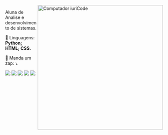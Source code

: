 <img src="https://pbs.twimg.com/media/FYR-DmUXEAYgWzY.jpg" min-width="400px" max-width="400px" width="400px" align="right" alt="Computador iuriCode">

<p align="left"> 
  Aluna de Analise e desenvolvimento de sistemas.
</p>

<p align="left">
  🦄 Linguagens: <strong>Python; HTML; CSS.</strong>
</p>

<p align="left">
  💌 Manda um zap: ⤵️
</p>

<p align="left">
  <a href="annalimapr@gmail.com" alt="Gmail" target="_blank">
  <img src="https://img.shields.io/badge/-Gmail-FF0000?style=flat-square&labelColor=FF0000&logo=gmail&logoColor=white&link=LINK-DO-SEU-EMAIL" /></a>

  <a href="https://www.linkedin.com/in/annalima55" alt="Linkedin" target="_blank">
  <img src="https://img.shields.io/badge/-Linkedin-0e76a8?style=flat-square&logo=Linkedin&logoColor=white&link=LINK-DO-SEU-LINKEDIN" /></a>

  <a href="wa.me/5544984483709" alt="WhatsApp" target="_blank">
  <img src="https://img.shields.io/badge/-WhatsApp-25d366?style=flat-square&labelColor=25d366&logo=whatsapp&logoColor=white&link=API-DO-SEU-WHATSAPP"/></a>

  <a href="https://www.facebook.com/annalinda55" alt="Facebook" target="_blank">
  <img src="https://img.shields.io/badge/-Facebook-3b5998?style=flat-square&labelColor=3b5998&logo=facebook&logoColor=white&link=LINK-DO-SEU-FACEBOOK"/></a>

  <a href="https://www.instagram.com/nnka_96/" alt="Instagram" target="_blank">
  <img src="https://img.shields.io/badge/-Instagram-DF0174?style=flat-square&labelColor=DF0174&logo=instagram&logoColor=white&link=LINK-DO-SEU-INSTAGRAM"/></a>
</p>  
